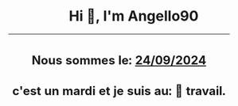 <h1 align='center'>Hi 👋, I'm Angello90</h1>
<div align='center'>

|<h2 align='center'>Nous sommes le: <u>24/09/2024</u></h2><h2 align='center'>c'est un mardi et je suis au: 🏢 travail.</h2>|
|---
</div>